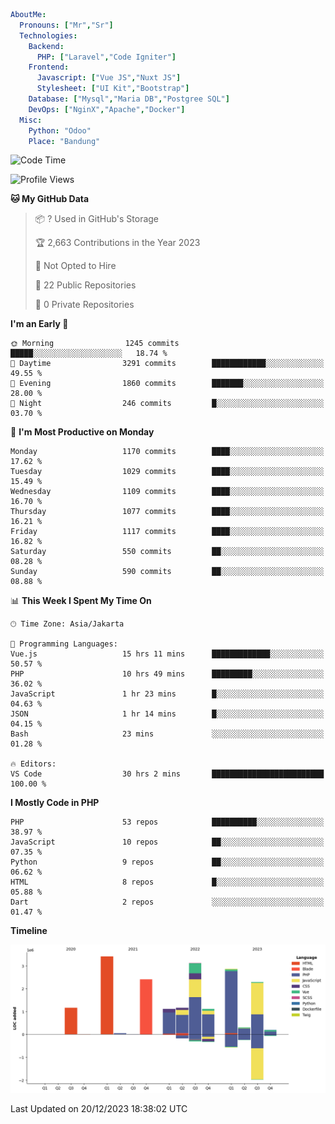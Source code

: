 ```yaml
AboutMe:
  Pronouns: ["Mr","Sr"]
  Technologies:
    Backend:
      PHP: ["Laravel","Code Igniter"]
    Frontend:
      Javascript: ["Vue JS","Nuxt JS"]
      Stylesheet: ["UI Kit","Bootstrap"]
    Database: ["Mysql","Maria DB","Postgree SQL"]
    DevOps: ["NginX","Apache","Docker"]
  Misc:
    Python: "Odoo"
    Place: "Bandung"
```

<!--START_SECTION:waka-->
![Code Time](http://img.shields.io/badge/Code%20Time-950%20hrs%2023%20mins-blue)

![Profile Views](http://img.shields.io/badge/Profile%20Views-2-blue)

**🐱 My GitHub Data** 

> 📦 ? Used in GitHub's Storage 
 > 
> 🏆 2,663 Contributions in the Year 2023
 > 
> 🚫 Not Opted to Hire
 > 
> 📜 22 Public Repositories 
 > 
> 🔑 0 Private Repositories 
 > 
**I'm an Early 🐤** 

```text
🌞 Morning                1245 commits        █████░░░░░░░░░░░░░░░░░░░░   18.74 % 
🌆 Daytime                3291 commits        ████████████░░░░░░░░░░░░░   49.55 % 
🌃 Evening                1860 commits        ███████░░░░░░░░░░░░░░░░░░   28.00 % 
🌙 Night                  246 commits         █░░░░░░░░░░░░░░░░░░░░░░░░   03.70 % 
```
📅 **I'm Most Productive on Monday** 

```text
Monday                   1170 commits        ████░░░░░░░░░░░░░░░░░░░░░   17.62 % 
Tuesday                  1029 commits        ████░░░░░░░░░░░░░░░░░░░░░   15.49 % 
Wednesday                1109 commits        ████░░░░░░░░░░░░░░░░░░░░░   16.70 % 
Thursday                 1077 commits        ████░░░░░░░░░░░░░░░░░░░░░   16.21 % 
Friday                   1117 commits        ████░░░░░░░░░░░░░░░░░░░░░   16.82 % 
Saturday                 550 commits         ██░░░░░░░░░░░░░░░░░░░░░░░   08.28 % 
Sunday                   590 commits         ██░░░░░░░░░░░░░░░░░░░░░░░   08.88 % 
```


📊 **This Week I Spent My Time On** 

```text
🕑︎ Time Zone: Asia/Jakarta

💬 Programming Languages: 
Vue.js                   15 hrs 11 mins      █████████████░░░░░░░░░░░░   50.57 % 
PHP                      10 hrs 49 mins      █████████░░░░░░░░░░░░░░░░   36.02 % 
JavaScript               1 hr 23 mins        █░░░░░░░░░░░░░░░░░░░░░░░░   04.63 % 
JSON                     1 hr 14 mins        █░░░░░░░░░░░░░░░░░░░░░░░░   04.15 % 
Bash                     23 mins             ░░░░░░░░░░░░░░░░░░░░░░░░░   01.28 % 

🔥 Editors: 
VS Code                  30 hrs 2 mins       █████████████████████████   100.00 % 
```

**I Mostly Code in PHP** 

```text
PHP                      53 repos            ██████████░░░░░░░░░░░░░░░   38.97 % 
JavaScript               10 repos            ██░░░░░░░░░░░░░░░░░░░░░░░   07.35 % 
Python                   9 repos             ██░░░░░░░░░░░░░░░░░░░░░░░   06.62 % 
HTML                     8 repos             █░░░░░░░░░░░░░░░░░░░░░░░░   05.88 % 
Dart                     2 repos             ░░░░░░░░░░░░░░░░░░░░░░░░░   01.47 % 
```



**Timeline**

![Lines of Code chart](https://raw.githubusercontent.com/vheins/vheins/main/assets/bar_graph.png)


 Last Updated on 20/12/2023 18:38:02 UTC
<!--END_SECTION:waka-->
